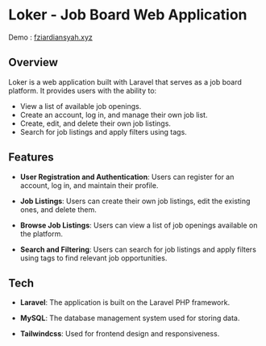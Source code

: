 # Loker - Job Board Web Application

Demo : <a href="fziardiansyah.xyz">fziardiansyah.xyz</a>

## Overview

Loker is a web application built with Laravel that serves as a job board platform. It provides users with the ability to:

- View a list of available job openings.
- Create an account, log in, and manage their own job list.
- Create, edit, and delete their own job listings.
- Search for job listings and apply filters using tags.

## Features

- **User Registration and Authentication**: Users can register for an account, log in, and maintain their profile.

- **Job Listings**: Users can create their own job listings, edit the existing ones, and delete them. 

- **Browse Job Listings**: Users can view a list of job openings available on the platform.

- **Search and Filtering**: Users can search for job listings and apply filters using tags to find relevant job opportunities.

## Tech

- **Laravel**: The application is built on the Laravel PHP framework.

- **MySQL**: The database management system used for storing data.

- **Tailwindcss**: Used for frontend design and responsiveness.




